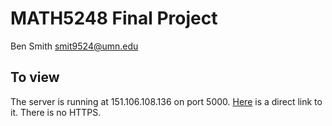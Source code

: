 # MATH5248 Final Project

Ben Smith smit9524@umn.edu

## To view

The server is running at 151.106.108.136 on port 5000. [Here](http://151.106.108.136:5000) is a direct link to it. There is no HTTPS. 
